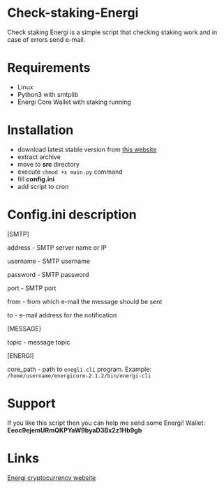 # Check-staking-Energi

Check staking Energi is a simple script that checking staking work and in case of errors send e-mail.

# Requirements

- Linux
- Python3 with smtplib
- Energi Core Wallet with staking running

# Installation

- download latest stable version from [this website](https://github.com/DocBox12/Check-staking-Energi/releases)
- extract archive
- move to **src** directory
- execute `chmod +x main.py` command
- fill **config.ini**
- add script to cron

# Config.ini description

[SMTP]

address - SMTP server name or IP

username - SMTP username

password - SMTP password

port - SMTP port

from - from which e-mail the message should be sent

to - e-mail address for the notification

[MESSAGE]

topic - message topic

[ENERGI]

core_path - path to `enegli-cli` program. Example: `/home/username/energicore-2.1.2/bin/energi-cli`

# Support

If you like this script then you can help me send some Energi! Wallet: **Eeoc9ejemURmQKPYaW9byaD3Bx2z1Hb9gb**

# Links

[Energi cryptocurrency website](https://www.energi.world/)
